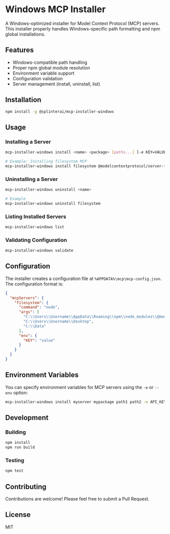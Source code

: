 # Windows MCP Installer

A Windows-optimized installer for Model Context Protocol (MCP) servers. This installer properly handles Windows-specific path formatting and npm global installations.

## Features

- Windows-compatible path handling
- Proper npm global module resolution
- Environment variable support
- Configuration validation
- Server management (install, uninstall, list)

## Installation

```bash
npm install -g @splinterai/mcp-installer-windows
```

## Usage

### Installing a Server

```bash
mcp-installer-windows install <name> <package> [paths...] [-e KEY=VALUE...]

# Example: Installing filesystem MCP
mcp-installer-windows install filesystem @modelcontextprotocol/server-filesystem "C:\\Users\\Username\\Desktop" "C:\\Data"
```

### Uninstalling a Server

```bash
mcp-installer-windows uninstall <name>

# Example
mcp-installer-windows uninstall filesystem
```

### Listing Installed Servers

```bash
mcp-installer-windows list
```

### Validating Configuration

```bash
mcp-installer-windows validate
```

## Configuration

The installer creates a configuration file at `%APPDATA%\mcp\mcp-config.json`. The configuration format is:

```json
{
  "mcpServers": {
    "filesystem": {
      "command": "node",
      "args": [
        "C:\\Users\\Username\\AppData\\Roaming\\npm\\node_modules\\@modelcontextprotocol\\server-filesystem\\dist\\index.js",
        "C:\\Users\\Username\\Desktop",
        "C:\\Data"
      ],
      "env": {
        "KEY": "value"
      }
    }
  }
}
```

## Environment Variables

You can specify environment variables for MCP servers using the `-e` or `--env` option:

```bash
mcp-installer-windows install myserver mypackage path1 path2 -e API_KEY=xyz DEBUG=true
```

## Development

### Building

```bash
npm install
npm run build
```

### Testing

```bash
npm test
```

## Contributing

Contributions are welcome! Please feel free to submit a Pull Request.

## License

MIT